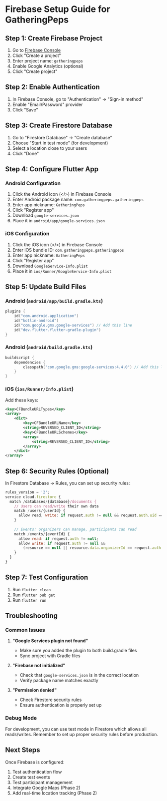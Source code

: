 # Firebase Setup Guide for GatheringPeps

## Step 1: Create Firebase Project

1. Go to [Firebase Console](https://console.firebase.google.com/)
2. Click "Create a project"
3. Enter project name: `gatheringpeps`
4. Enable Google Analytics (optional)
5. Click "Create project"

## Step 2: Enable Authentication

1. In Firebase Console, go to "Authentication" → "Sign-in method"
2. Enable "Email/Password" provider
3. Click "Save"

## Step 3: Create Firestore Database

1. Go to "Firestore Database" → "Create database"
2. Choose "Start in test mode" (for development)
3. Select a location close to your users
4. Click "Done"

## Step 4: Configure Flutter App

### Android Configuration

1. Click the Android icon (</>) in Firebase Console
2. Enter Android package name: `com.gatheringpeps.gatheringpeps`
3. Enter app nickname: `GatheringPeps`
4. Click "Register app"
5. Download `google-services.json`
6. Place it in `android/app/google-services.json`

### iOS Configuration

1. Click the iOS icon (</>) in Firebase Console
2. Enter iOS bundle ID: `com.gatheringpeps.gatheringpeps`
3. Enter app nickname: `GatheringPeps`
4. Click "Register app"
5. Download `GoogleService-Info.plist`
6. Place it in `ios/Runner/GoogleService-Info.plist`

## Step 5: Update Build Files

### Android (`android/app/build.gradle.kts`)
```kotlin
plugins {
    id("com.android.application")
    id("kotlin-android")
    id("com.google.gms.google-services") // Add this line
    id("dev.flutter.flutter-gradle-plugin")
}
```

### Android (`android/build.gradle.kts`)
```kotlin
buildscript {
    dependencies {
        classpath("com.google.gms:google-services:4.4.0") // Add this line
    }
}
```

### iOS (`ios/Runner/Info.plist`)
Add these keys:
```xml
<key>CFBundleURLTypes</key>
<array>
    <dict>
        <key>CFBundleURLName</key>
        <string>REVERSED_CLIENT_ID</string>
        <key>CFBundleURLSchemes</key>
        <array>
            <string>REVERSED_CLIENT_ID</string>
        </array>
    </dict>
</array>
```

## Step 6: Security Rules (Optional)

In Firestore Database → Rules, you can set up security rules:

```javascript
rules_version = '2';
service cloud.firestore {
  match /databases/{database}/documents {
    // Users can read/write their own data
    match /users/{userId} {
      allow read, write: if request.auth != null && request.auth.uid == userId;
    }
    
    // Events: organizers can manage, participants can read
    match /events/{eventId} {
      allow read: if request.auth != null;
      allow write: if request.auth != null && 
        (resource == null || resource.data.organizerId == request.auth.uid);
    }
  }
}
```

## Step 7: Test Configuration

1. Run `flutter clean`
2. Run `flutter pub get`
3. Run `flutter run`

## Troubleshooting

### Common Issues

1. **"Google Services plugin not found"**
   - Make sure you added the plugin to both build.gradle files
   - Sync project with Gradle files

2. **"Firebase not initialized"**
   - Check that `google-services.json` is in the correct location
   - Verify package name matches exactly

3. **"Permission denied"**
   - Check Firestore security rules
   - Ensure authentication is properly set up

### Debug Mode

For development, you can use test mode in Firestore which allows all reads/writes. Remember to set up proper security rules before production.

## Next Steps

Once Firebase is configured:
1. Test authentication flow
2. Create test events
3. Test participant management
4. Integrate Google Maps (Phase 2)
5. Add real-time location tracking (Phase 2)
